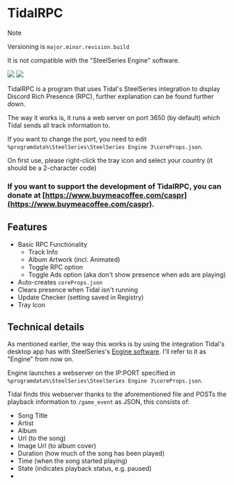 # TidalRPC

> [!NOTE]
> Versioning is `major.minor.revision.build`
> 
> It is not compatible with the "SteelSeries Engine" software.

![](https://user-images.githubusercontent.com/42980888/212440251-2c1ffe55-b132-4966-8327-88e86f46d8f5.png)
![](https://user-images.githubusercontent.com/42980888/212440257-ef827b46-06bf-44de-a165-024fa9b992b9.png)

TidalRPC is a program that uses Tidal's SteelSeries integration to display Discord Rich Presence (RPC), further explanation can be found further down.

The way it works is, it runs a web server on port 3650 (by default) which Tidal sends all track information to.

If you want to change the port, you need to edit `%programdata%\SteelSeries\SteelSeries Engine 3\coreProps.json`.

On first use, please right-click the tray icon and select your country (it should be a 2-character code)

### If you want to support the development of TidalRPC, you can donate at [https://www.buymeacoffee.com/caspr](https://www.buymeacoffee.com/caspr).

## Features

- Basic RPC Functionality
  - Track Info
  - Album Artwork (incl. Animated)
  - Toggle RPC option
  - Toggle Ads option (aka don't show presence when ads are playing)
- Auto-creates `coreProps.json`
- Clears presence when Tidal isn't running
- Update Checker (setting saved in Registry)
- Tray Icon


## Technical details

As mentioned earlier, the way this works is by using the integration Tidal's desktop app has with SteelSeries's [Engine software](https://steelseries.com/gg/engine). I'll refer to it as "Engine" from now on.

Engine launches a webserver on the IP:PORT specified in `%programdata%\SteelSeries\SteelSeries Engine 3\coreProps.json`.

Tidal finds this webserver thanks to the aforementioned file and POSTs the playback information to `/game_event` as JSON, this consists of:
- Song Title
- Artist
- Album
- Url (to the song)
- Image Url (to album cover)
- Duration (how much of the song has been played)
- Time (when the song started playing)
- State (indicates playback status, e.g. paused)
- 
